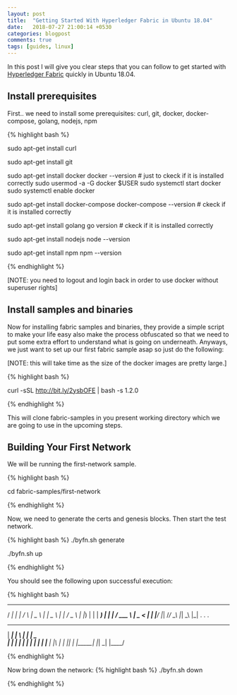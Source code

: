 ```yaml
---
layout: post
title:  "Getting Started With Hyperledger Fabric in Ubuntu 18.04"
date:   2018-07-27 21:00:14 +0530
categories: blogpost
comments: true
tags: [guides, linux]
---
```


In this post I will give you clear steps that you can follow to get started with [Hyperledger Fabric](https://hyperledger-fabric.readthedocs.io) quickly in Ubuntu 18.04.

<!--more-->

## Install prerequisites
First.. we need to install some prerequisites: curl, git, docker, docker-compose, golang, nodejs, npm

{% highlight bash %}

sudo apt-get install curl

sudo apt-get install git

sudo apt-get install docker
docker --version    # just to ckeck if it is installed correctly
sudo usermod -a -G docker $USER
sudo systemctl start docker
sudo systemctl enable docker


sudo apt-get install docker-compose
docker-compose --version    # ckeck if it is installed correctly

sudo apt-get install golang
go version # ckeck if it is installed correctly

sudo apt-get install nodejs
node --version

sudo apt-get install npm
npm --version

{% endhighlight %}

[NOTE: you need to logout and login back in order to use docker without superuser rights]

## Install samples and binaries
Now for installing fabric samples and binaries, they provide a simple script to make your life easy also make the process obfuscated so that we need to put some extra effort to understand what is going on underneath. Anyways, we just want to set up our first fabric sample asap so just do the following:

[NOTE: this will take time as the size of the docker images are pretty large.]

{% highlight bash %}

curl -sSL http://bit.ly/2ysbOFE | bash -s 1.2.0

{% endhighlight %}

This will clone fabric-samples in you present working directory which we are going to use in the upcoming steps.


## Building Your First Network
We will be running the first-network sample.


{% highlight bash %}

cd fabric-samples/first-network

{% endhighlight %}

Now, we need to generate the certs and genesis blocks. Then start the test network.

{% highlight bash %}
./byfn.sh generate

./byfn.sh up

{% endhighlight %}

You should see the following upon successful execution:

{% highlight bash %}

 ____    _____      _      ____    _____
/ ___|  |_   _|    / \    |  _ \  |_   _|
\___ \    | |     / _ \   | |_) |   | |
 ___) |   | |    / ___ \  |  _ <    | |
|____/    |_|   /_/   \_\ |_| \_\   |_|
.
.
.
 _____   _   _   ____
| ____| | \ | | |  _ \
|  _|   |  \| | | | | |
| |___  | |\  | | |_| |
|_____| |_| \_| |____/

{% endhighlight %}


Now bring down the network:
{% highlight bash %}
./byfn.sh down

{% endhighlight %}

